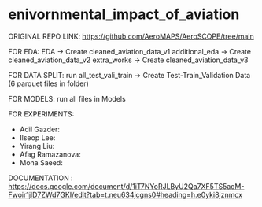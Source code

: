 # enivornmental_impact_of_aviation


ORIGINAL REPO LINK: https://github.com/AeroMAPS/AeroSCOPE/tree/main



FOR EDA:
EDA -> Create cleaned_aviation_data_v1
additional_eda -> Create cleaned_aviation_data_v2
extra_works -> Create cleaned_aviation_data_v3

FOR DATA SPLIT:
run all_test_vali_train -> Create Test-Train_Validation Data (6 parquet files in folder)

FOR MODELS:
run all files in Models

FOR EXPERIMENTS:
- Adil Gazder:
- Ilseop Lee:
- Yirang Liu:
- Afag Ramazanova:
- Mona Saeed:


DOCUMENTATION : 
https://docs.google.com/document/d/1iT7NYoRJLByU2Qa7XF5TS5aoM-Fwoir1jlD7ZWd7GKI/edit?tab=t.neu634jcgns0#heading=h.e0yki8jznmcx
